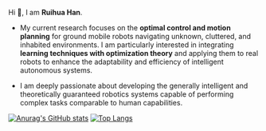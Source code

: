 Hi 👋, I am **Ruihua Han**. 

- My current research focuses on the **optimal control and motion planning** for ground mobile robots navigating unknown, cluttered, and inhabited environments. I am particularly interested in integrating **learning techniques with optimization theory** and applying them to real robots to enhance the adaptability and efficiency of intelligent autonomous systems.

- I am deeply passionate about developing the generally intelligent and theoretically guaranteed robotics systems capable of performing complex tasks comparable to human capabilities. 

<!-- I am looking for the **postdoctoral  opportunity** in the robotics field.  -->

<!--I am seeking **postdoctoral opportunities** in the field of robotics. -->


<!-- [![Anurag's GitHub stats](https://github-readme-stats.vercel.app/api?username=hanruihua&hide=prs,issues,contribs&show_icons=true&theme=buefy)](https://github.com/anuraghazra/github-readme-stats) -->

[![Anurag's GitHub stats](https://github-readme-stats.vercel.app/api?username=hanruihua&show_icons=true&theme=buefy)](https://github.com/anuraghazra/github-readme-stats) [![Top Langs](https://github-readme-stats.vercel.app/api/top-langs/?username=hanruihua&layout=compact)](https://github.com/anuraghazra/github-readme-stats)


